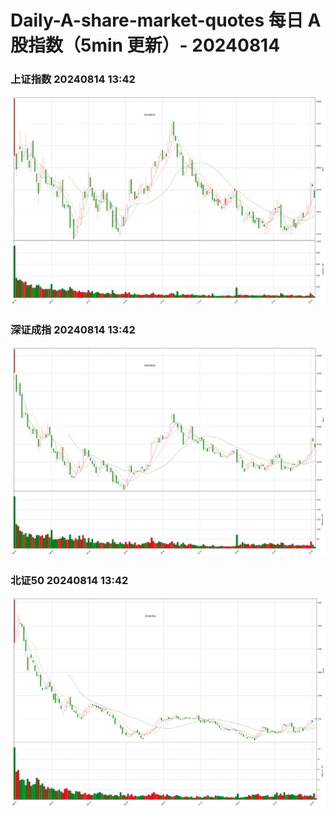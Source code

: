 
# Daily-A-share-market-quotes 每日 A 股指数（5min 更新）- 20240814

### 上证指数 20240814 13:42
![](./fig/2024/8/20240814-sh000001.png)

### 深证成指 20240814 13:42
![](./fig/2024/8/20240814-sz399001.png)

### 北证50 20240814 13:42
![](./fig/2024/8/20240814-bj899050.png)
